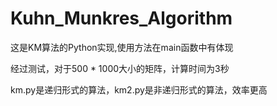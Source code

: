 # Kuhn_Munkres_Algorithm

这是KM算法的Python实现,使用方法在main函数中有体现

经过测试，对于500 * 1000大小的矩阵，计算时间为3秒

km.py是递归形式的算法，km2.py是非递归形式的算法，效率更高
